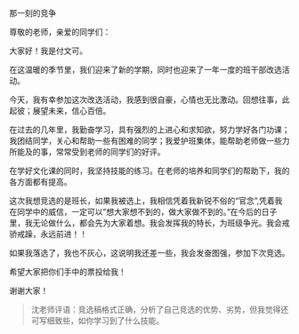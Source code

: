 那一刻的竞争

尊敬的老师，亲爱的同学们：
   
大家好！我是付文可。
   
在这温暖的季节里，我们迎来了新的学期，同时也迎来了一年一度的班干部改选活动。
   
今天，我有幸参加这次改选活动，我感到很自豪，心情也无比激动。回想往事，此起彼；展望未来，信心百倍。
   
在过去的几年里，我勤奋学习，具有强烈的上进心和求知欲，努力学好各门功课；我团结同学，关心和帮助一些有困难的同学；我爱护班集体，能帮助老师做一些力所能及的事，常常受到老师的同学们的好评。
   
在学好文化课的同时，我坚持技能的练习。在老师的培养和同学们的帮助下，我的各方面都有提高。
   
这次我想竞选的是班长，如果我被选上，我相信凭着我新锐不俗的“官念”,凭着我在同学中的威信，一定可以”想大家想不到的，做大家做不到的。”在今后的日子里，我无论做什么，都会先为大家着想。我会发挥我的特长，为班级争光。我会戒骄戒躁，永远前进！！
   
如果我落选了，我也不灰心，这说明我还差一些，我会发奋图强，参加下次竞选。
   
希望大家把你们手中的票投给我！
   
谢谢大家！

> 沈老师评语：竞选稿格式正确，分析了自己竞选的优势、劣势，但我觉得还可写细致些，如你学习到了什么技能。
            